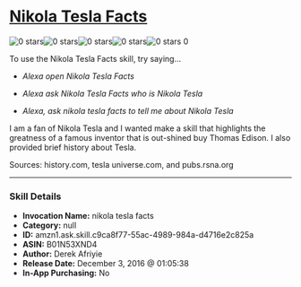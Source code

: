 # [Nikola Tesla Facts](http://alexa.amazon.com/#skills/amzn1.ask.skill.c9ca8f77-55ac-4989-984a-d4716e2c825a)
![0 stars](../../images/ic_star_border_black_18dp_1x.png)![0 stars](../../images/ic_star_border_black_18dp_1x.png)![0 stars](../../images/ic_star_border_black_18dp_1x.png)![0 stars](../../images/ic_star_border_black_18dp_1x.png)![0 stars](../../images/ic_star_border_black_18dp_1x.png) 0

To use the Nikola Tesla Facts skill, try saying...

* *Alexa open Nikola Tesla Facts*

* *Alexa ask Nikola Tesla Facts who is Nikola Tesla*

* *Alexa, ask nikola tesla facts to tell me about Nikola Tesla*

I am a fan of Nikola Tesla and I wanted make a skill that highlights the greatness of a famous inventor that is out-shined buy Thomas Edison. I also provided brief history about Tesla.

Sources: history.com, tesla universe.com, and pubs.rsna.org

***

### Skill Details

* **Invocation Name:** nikola tesla facts
* **Category:** null
* **ID:** amzn1.ask.skill.c9ca8f77-55ac-4989-984a-d4716e2c825a
* **ASIN:** B01N53XND4
* **Author:** Derek Afriyie
* **Release Date:** December 3, 2016 @ 01:05:38
* **In-App Purchasing:** No
